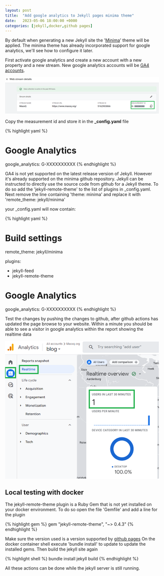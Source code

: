 ```yaml
---
layout: post
title:  "Add google analytics to Jekyll pages minima theme"
date:   2023-05-06 18:00:00 +0000
categories: [jekyll,docker,github pages]
---
```


By default when generating a new Jekyll site the '[Minima](https://github.com/jekyll/minima)' theme will be applied.  The minima theme has already incorporated support for google analytics, we'll see how to configure it later.  

First activate google analytics and create a new account with a new property and a new stream.  New google analytics accounts will 
be [GA4 accounts](https://developers.google.com/analytics/devguides/collection/ga4).

![change _config.yaml](/assets/images/google_analytics_stream.png)

Copy the measurement id and store it in the **_config.yaml** file

{% highlight yaml %}
# Google Analytics
google_analytics: G-XXXXXXXXXX
{% endhighlight %}


GA4 is not yet supported on the latest release version of Jekyll. However it's already supported on the minima github repository.
Jekyll can be instructed to directly use the source code from github for a Jekyll theme. To do so add the 'jekyll-remote-theme' to the list of plugins in _config.yaml.  Next remove the line containing 'theme: minima' and replace it with 'remote_theme: jekyll/minima'

your _config.yaml will now contain:

{% highlight yaml %}
# Build settings
remote_theme: jekyll/minima

plugins:
  - jekyll-feed
  - jekyll-remote-theme

# Google Analytics
google_analytics: G-XXXXXXXXXX
{% endhighlight %}

Test the changes by pushing the changes to github, after github actions has updated the page browse to your website. 
Within a minute you should be able to see a visitor in google analytics within the report showing the realtime data

![change _config.yaml](/assets/images/google_analytics_realtime.png)

## Local testing with docker

The jekyll-remote-theme plugin is a Ruby Gem that is not yet installed on your docker environment.
To do so open the file 'Gemfile' and add a line for the plugin

{% highlight gem %}
gem "jekyll-remote-theme", "~> 0.4.3"
{% endhighlight %}

Make sure the version used is a version supported by  [github pages](https://pages.github.com/versions/)
On the docker container shell execute 'bundle install' to update to update the installed gems.  Then build the jekyll site again

{% highlight shell %}
bundle install
jekyll build
{% endhighlight %}

All these actions can be done while the jekyll server is still running.


 